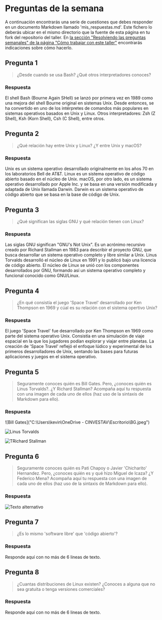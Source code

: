 # Preguntas de la semana

A continuación encontrarás una seríe de cuestiones que debes responder en un
documento Markdown llamado 'mis_respuestas.md'. Este fichero lo deberás ubicar en el mismo directorio que la
fuente de esta página en tu fork del repositorio del taller. En [la sección "Resolviendo las
preguntas semanales" de la página "Cómo trabajar con este
taller"](../material_suplementario/como_trabajar/como_trabajar.md#resolviendo-las-preguntas-semanales) encontrarás indicaciones sobre
cómo hacerlo.

## Pregunta 1

> ¿Desde cuando se usa Bash? ¿Qué otros interpretadores conoces?

### Respuesta

El shell Bash (Bourne Again SHell) se lanzó por primera vez en 1989 como una mejora del shell Bourne original en sistemas Unix. Desde entonces, se ha convertido en uno de los intérpretes de comandos más populares en sistemas operativos basados en Unix y Linux. Otros interpretadores: Zsh (Z Shell), Ksh (Korn Shell), Csh (C Shell), entre otros. 

## Pregunta 2

> ¿Qué relación hay entre Unix y Linux? ¿Y entre Unix y macOS?

### Respuesta

Unix es un sistema operativo desarrollado originalmente en los años 70 en los laboratorios Bell de AT&T. Linux es un sistema operativo de código abierto basado en el núcleo de Unix. macOS, por otro lado, es un sistema operativo desarrollado por Apple Inc. y se basa en una versión modificada y adaptada de Unix llamada Darwin. Darwin es un sistema operativo de código abierto que se basa en la base de código de Unix. 

## Pregunta 3

> ¿Qué significan las siglas GNU y qué relación tienen con Linux?

### Respuesta

Las siglas GNU significan "GNU's Not Unix". Es un acrónimo recursivo creado por Richard Stallman en 1983 para describir el proyecto GNU, que busca desarrollar un sistema operativo completo y libre similar a Unix. Linus Torvalds desarrolló el núcleo de Linux en 1991 y lo publicó bajo una licencia de código abierto. El núcleo de Linux se unió con los componentes desarrollados por GNU, formando así un sistema operativo completo y funcional conocido como GNU/Linux.

## Pregunta 4

> ¿En qué consistía el juego 'Space Travel' desarrollado por Ken Thompson en 1969 y cúal es su relación con el sistema opertivo Unix?

### Respuesta

El juego 'Space Travel' fue desarrollado por Ken Thompson en 1969 como parte del sistema operativo Unix. Consistía en una simulación de viaje espacial en la que los jugadores podían explorar y viajar entre planetas. La creación de 'Space Travel' reflejó el enfoque lúdico y experimental de los primeros desarrolladores de Unix, sentando las bases para futuras aplicaciones y juegos en el sistema operativo.

## Pregunta 5

> Seguramente conoces quién es Bill Gates. Pero, ¿conoces quién es Linus Torvalds?. ¿Y Richard Stallman? Acompaña aquí tu respuesta con una imagen de cada uno de ellos (haz uso de la sintaxis de Markdown para ello).

### Respuesta

![Bill Gates]("C:\Users\kevin\OneDrive - CINVESTAV\Escritorio\BG.jpeg")

![Linus Torvalds](ruta_de_la_imagen)

![TRichard Stallman](ruta_de_la_imagen)

## Pregunta 6

> Seguramente conoces quién es Pati Chapoy o Javier 'Chicharito' Hernandez. Pero, ¿conoces quién
> es y qué hizo Miguel de Icaza? ¿Y Federico Mena? Acompaña aquí tu respuesta con una imagen de cada
> uno de ellos (haz uso de la sintaxis de Markdown para ello).

### Respuesta

![Texto alternativo](ruta_de_la_imagen)


## Pregunta 7

> ¿Es lo mismo 'software libre' que 'código abierto'?

### Respuesta

Responde aquí con no más de 6 lineas de texto.

## Pregunta 8

> ¿Cuantas distribuciones de Linux existen? ¿Conoces a alguna que no sea gratuita o tenga versiones comerciales?

### Respuesta

Responde aquí con no más de 6 lineas de texto.



